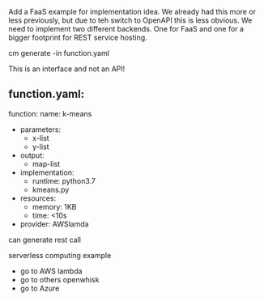 Add a FaaS example for implementation idea. We already had this more or less previously, but due to teh switch to OpenAPI this is less obvious. We need to implement two different backends. One for FaaS and one for a bigger footprint for REST service hosting.

cm generate -in function.yaml

This is an interface and not an API!

function.yaml:
---
function:
    name: k-means
  - parameters:
    - x-list
    - y-list
  - output:
    - map-list
  - implementation:
    - runtime: python3.7
    - kmeans.py
  - resources:
    - memory: 1KB
    - time: <10s
  - provider: AWSlamda



can generate rest call


serverless computing example
- go to AWS lambda
- go to others openwhisk
- go to Azure


